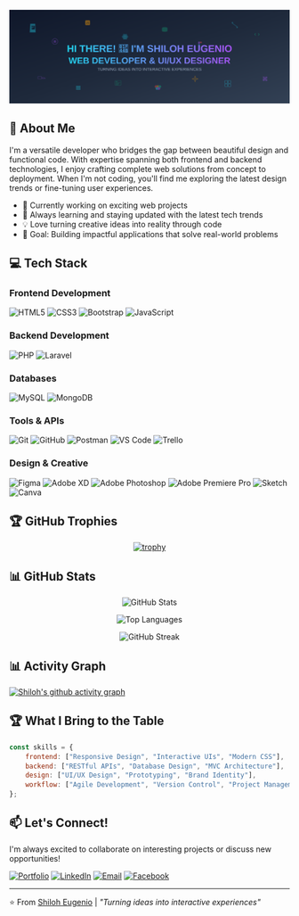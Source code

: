 ![Header](./github_readme_banner.svg)

## 🚀 About Me

I'm a versatile developer who bridges the gap between beautiful design and functional code. With expertise spanning both frontend and backend technologies, I enjoy crafting complete web solutions from concept to deployment. When I'm not coding, you'll find me exploring the latest design trends or fine-tuning user experiences.

- 🔭 Currently working on exciting web projects
- 🌱 Always learning and staying updated with the latest tech trends
- 💡 Love turning creative ideas into reality through code
- 🎯 Goal: Building impactful applications that solve real-world problems

## 💻 Tech Stack

### **Frontend Development**
![HTML5](https://img.shields.io/badge/HTML5-E34F26?style=for-the-badge&logo=html5&logoColor=white)
![CSS3](https://img.shields.io/badge/CSS3-1572B6?style=for-the-badge&logo=css3&logoColor=white)
![Bootstrap](https://img.shields.io/badge/Bootstrap-563D7C?style=for-the-badge&logo=bootstrap&logoColor=white)
![JavaScript](https://img.shields.io/badge/JavaScript-F7DF1E?style=for-the-badge&logo=javascript&logoColor=black)

### **Backend Development**
![PHP](https://img.shields.io/badge/PHP-777BB4?style=for-the-badge&logo=php&logoColor=white)
![Laravel](https://img.shields.io/badge/Laravel-FF2D20?style=for-the-badge&logo=laravel&logoColor=white)

### **Databases**
![MySQL](https://img.shields.io/badge/MySQL-005C84?style=for-the-badge&logo=mysql&logoColor=white)
![MongoDB](https://img.shields.io/badge/MongoDB-4EA94B?style=for-the-badge&logo=mongodb&logoColor=white)

### **Tools & APIs**
![Git](https://img.shields.io/badge/Git-F05032?style=for-the-badge&logo=git&logoColor=white)
![GitHub](https://img.shields.io/badge/GitHub-100000?style=for-the-badge&logo=github&logoColor=white)
![Postman](https://img.shields.io/badge/Postman-FF6C37?style=for-the-badge&logo=postman&logoColor=white)
![VS Code](https://img.shields.io/badge/VS_Code-007ACC?style=for-the-badge&logo=visual-studio-code&logoColor=white)
![Trello](https://img.shields.io/badge/Trello-0052CC?style=for-the-badge&logo=trello&logoColor=white)

### **Design & Creative**
![Figma](https://img.shields.io/badge/Figma-F24E1E?style=for-the-badge&logo=figma&logoColor=white)
![Adobe XD](https://img.shields.io/badge/Adobe_XD-470137?style=for-the-badge&logo=adobe-xd&logoColor=white)
![Adobe Photoshop](https://img.shields.io/badge/Adobe_Photoshop-31A8FF?style=for-the-badge&logo=adobe-photoshop&logoColor=white)
![Adobe Premiere Pro](https://img.shields.io/badge/Adobe_Premiere_Pro-9999FF?style=for-the-badge&logo=adobe-premiere-pro&logoColor=white)
![Sketch](https://img.shields.io/badge/Sketch-F7B500?style=for-the-badge&logo=sketch&logoColor=black)
![Canva](https://img.shields.io/badge/Canva-00C4CC?style=for-the-badge&logo=canva&logoColor=white)

## 🏆 GitHub Trophies
<div align="center">
  
[![trophy](https://github-profile-trophy.vercel.app/api?username=yenashiloh&theme=radical&no-frame=true&no-bg=true&margin-w=4&column=7)](https://github.com/ryo-ma/github-profile-trophy)

</div>

## 📊 GitHub Stats

<div align="center">
  
![GitHub Stats](https://github-readme-stats.vercel.app/api?username=yenashiloh&show_icons=true&theme=radical&hide_border=true)

![Top Languages](https://github-readme-stats.vercel.app/api/top-langs/?username=yenashiloh&layout=compact&theme=radical&hide_border=true)

![GitHub Streak](https://github-readme-streak-stats.herokuapp.com/?user=yenashiloh&theme=radical&hide_border=true)

</div>

## 📊 Activity Graph
[![Shiloh's github activity graph](https://github-readme-activity-graph.vercel.app/graph?username=yenashiloh&theme=react-dark)](https://github.com/ashutosh00710/github-readme-activity-graph)

## 🏆 What I Bring to the Table

```javascript
const skills = {
    frontend: ["Responsive Design", "Interactive UIs", "Modern CSS"],
    backend: ["RESTful APIs", "Database Design", "MVC Architecture"],
    design: ["UI/UX Design", "Prototyping", "Brand Identity"],
    workflow: ["Agile Development", "Version Control", "Project Management"]
};
```

## 📫 Let's Connect!

I'm always excited to collaborate on interesting projects or discuss new opportunities!

[![Portfolio](https://img.shields.io/badge/Portfolio-000000?style=for-the-badge&logo=About.me&logoColor=white)](https://yenashiloh.github.io/shiloh-portfolio/)
[![LinkedIn](https://img.shields.io/badge/LinkedIn-0077B5?style=for-the-badge&logo=linkedin&logoColor=white)](https://www.linkedin.com/in/shiloh-eugenio-9a7024256/)
[![Email](https://img.shields.io/badge/Email-D14836?style=for-the-badge&logo=gmail&logoColor=white)](mailto:shiloheugenio21@gmail.com)
[![Facebook](https://img.shields.io/badge/Facebook-1877F2?style=for-the-badge&logo=facebook&logoColor=white)](https://www.facebook.com/shiloheugenio21)  

---

⭐️ From [Shiloh Eugenio](https://github.com/yenashiloh) | *"Turning ideas into interactive experiences"*
